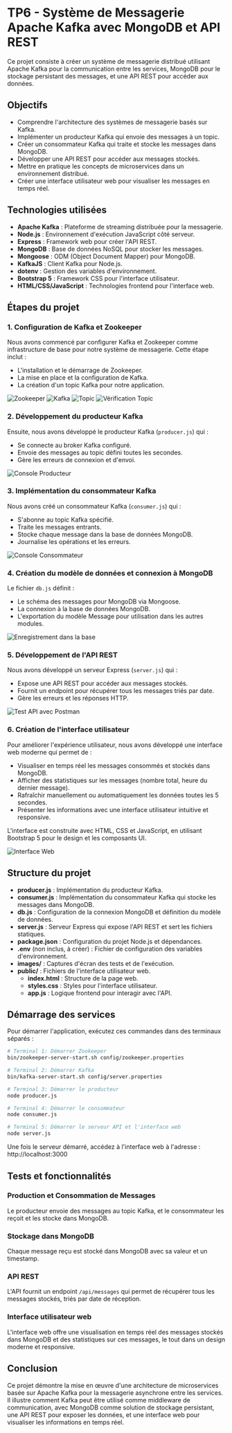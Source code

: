 # TP6 - Système de Messagerie Apache Kafka avec MongoDB et API REST

Ce projet consiste à créer un système de messagerie distribué utilisant Apache Kafka pour la communication entre les services, MongoDB pour le stockage persistant des messages, et une API REST pour accéder aux données.

## Objectifs

- Comprendre l'architecture des systèmes de messagerie basés sur Kafka.
- Implémenter un producteur Kafka qui envoie des messages à un topic.
- Créer un consommateur Kafka qui traite et stocke les messages dans MongoDB.
- Développer une API REST pour accéder aux messages stockés.
- Mettre en pratique les concepts de microservices dans un environnement distribué.
- Créer une interface utilisateur web pour visualiser les messages en temps réel.

## Technologies utilisées

- **Apache Kafka** : Plateforme de streaming distribuée pour la messagerie.
- **Node.js** : Environnement d'exécution JavaScript côté serveur.
- **Express** : Framework web pour créer l'API REST.
- **MongoDB** : Base de données NoSQL pour stocker les messages.
- **Mongoose** : ODM (Object Document Mapper) pour MongoDB.
- **KafkaJS** : Client Kafka pour Node.js.
- **dotenv** : Gestion des variables d'environnement.
- **Bootstrap 5** : Framework CSS pour l'interface utilisateur.
- **HTML/CSS/JavaScript** : Technologies frontend pour l'interface web.

## Étapes du projet

### 1. Configuration de Kafka et Zookeeper

Nous avons commencé par configurer Kafka et Zookeeper comme infrastructure de base pour notre système de messagerie. Cette étape inclut :

- L'installation et le démarrage de Zookeeper.
- La mise en place et la configuration de Kafka.
- La création d'un topic Kafka pour notre application.

![Zookeeper](images/zookeeper.png)
![Kafka](images/kafka.png)
![Topic](images/topic.png)
![Vérification Topic](images/verification-topic.png)

### 2. Développement du producteur Kafka

Ensuite, nous avons développé le producteur Kafka (`producer.js`) qui :

- Se connecte au broker Kafka configuré.
- Envoie des messages au topic défini toutes les secondes.
- Gère les erreurs de connexion et d'envoi.

![Console Producteur](images/producerjs%20-console.png)

### 3. Implémentation du consommateur Kafka

Nous avons créé un consommateur Kafka (`consumer.js`) qui :

- S'abonne au topic Kafka spécifié.
- Traite les messages entrants.
- Stocke chaque message dans la base de données MongoDB.
- Journalise les opérations et les erreurs.

![Console Consommateur](images/consumerjs-console.png)

### 4. Création du modèle de données et connexion à MongoDB

Le fichier `db.js` définit :

- Le schéma des messages pour MongoDB via Mongoose.
- La connexion à la base de données MongoDB.
- L'exportation du modèle Message pour utilisation dans les autres modules.

![Enregistrement dans la base](images/testenregistrementdansbase.png)

### 5. Développement de l'API REST

Nous avons développé un serveur Express (`server.js`) qui :

- Expose une API REST pour accéder aux messages stockés.
- Fournit un endpoint pour récupérer tous les messages triés par date.
- Gère les erreurs et les réponses HTTP.

![Test API avec Postman](images/testapi-postman.png)

### 6. Création de l'interface utilisateur

Pour améliorer l'expérience utilisateur, nous avons développé une interface web moderne qui permet de :

- Visualiser en temps réel les messages consommés et stockés dans MongoDB.
- Afficher des statistiques sur les messages (nombre total, heure du dernier message).
- Rafraîchir manuellement ou automatiquement les données toutes les 5 secondes.
- Présenter les informations avec une interface utilisateur intuitive et responsive.

L'interface est construite avec HTML, CSS et JavaScript, en utilisant Bootstrap 5 pour le design et les composants UI.

![Interface Web](images/testfront.png)

## Structure du projet

- **producer.js** : Implémentation du producteur Kafka.
- **consumer.js** : Implémentation du consommateur Kafka qui stocke les messages dans MongoDB.
- **db.js** : Configuration de la connexion MongoDB et définition du modèle de données.
- **server.js** : Serveur Express qui expose l'API REST et sert les fichiers statiques.
- **package.json** : Configuration du projet Node.js et dépendances.
- **.env** (non inclus, à créer) : Fichier de configuration des variables d'environnement.
- **images/** : Captures d'écran des tests et de l'exécution.
- **public/** : Fichiers de l'interface utilisateur web.
  - **index.html** : Structure de la page web.
  - **styles.css** : Styles pour l'interface utilisateur.
  - **app.js** : Logique frontend pour interagir avec l'API.

## Démarrage des services

Pour démarrer l'application, exécutez ces commandes dans des terminaux séparés :

```bash
# Terminal 1: Démarrer Zookeeper
bin/zookeeper-server-start.sh config/zookeeper.properties

# Terminal 2: Démarrer Kafka
bin/kafka-server-start.sh config/server.properties

# Terminal 3: Démarrer le producteur
node producer.js

# Terminal 4: Démarrer le consommateur
node consumer.js

# Terminal 5: Démarrer le serveur API et l'interface web
node server.js
```

Une fois le serveur démarré, accédez à l'interface web à l'adresse : http://localhost:3000

## Tests et fonctionnalités

### Production et Consommation de Messages

Le producteur envoie des messages au topic Kafka, et le consommateur les reçoit et les stocke dans MongoDB.

### Stockage dans MongoDB

Chaque message reçu est stocké dans MongoDB avec sa valeur et un timestamp.

### API REST

L'API fournit un endpoint `/api/messages` qui permet de récupérer tous les messages stockés, triés par date de réception.

### Interface utilisateur web

L'interface web offre une visualisation en temps réel des messages stockés dans MongoDB et des statistiques sur ces messages, le tout dans un design moderne et responsive.

## Conclusion

Ce projet démontre la mise en œuvre d'une architecture de microservices basée sur Apache Kafka pour la messagerie asynchrone entre les services. Il illustre comment Kafka peut être utilisé comme middleware de communication, avec MongoDB comme solution de stockage persistant, une API REST pour exposer les données, et une interface web pour visualiser les informations en temps réel.



